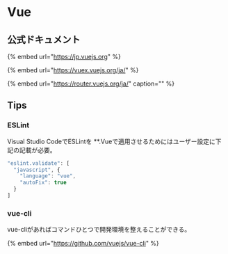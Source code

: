 # Vue

## 公式ドキュメント

{% embed url="https://jp.vuejs.org" %}

{% embed url="https://vuex.vuejs.org/ja/" %}

{% embed url="https://router.vuejs.org/ja/" caption="" %}

## Tips

### ESLint

Visual Studio CodeでESLintを \*\*.Vueで適用させるためにはユーザー設定に下記の記載が必要。

```javascript
"eslint.validate": [
  "javascript", {
    "language": "vue",
    "autoFix": true
  }
]
```

### vue-cli

vue-cliがあればコマンドひとつで開発環境を整えることができる。

{% embed url="https://github.com/vuejs/vue-cli" %}
